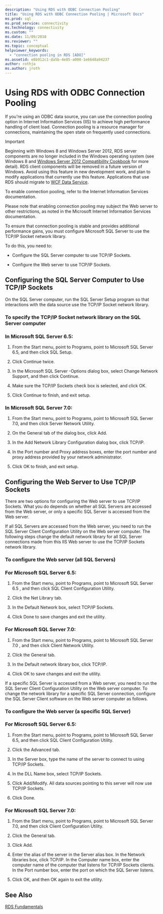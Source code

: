 ```yaml
---
description: "Using RDS with ODBC Connection Pooling"
title: "Using RDS with ODBC Connection Pooling | Microsoft Docs"
ms.prod: sql
ms.prod_service: connectivity
ms.technology: connectivity
ms.custom: ""
ms.date: 11/09/2018
ms.reviewer: ""
ms.topic: conceptual
helpviewer_keywords: 
  - "connection pooling in RDS [ADO]"
ms.assetid: e8b912c1-da5b-4e85-a000-1e6648a94237
author: rothja
ms.author: jroth
---
```

# Using RDS with ODBC Connection Pooling
If you're using an ODBC data source, you can use the connection pooling option in Internet Information Services (IIS) to achieve high performance handling of client load. Connection pooling is a resource manager for connections, maintaining the open state on frequently used connections.  
  
> [!IMPORTANT]
>  Beginning with Windows 8 and Windows Server 2012, RDS server components are no longer included in the Windows operating system (see Windows 8 and [Windows Server 2012 Compatibility Cookbook](https://www.microsoft.com/download/details.aspx?id=27416) for more detail). RDS client components will be removed in a future version of Windows. Avoid using this feature in new development work, and plan to modify applications that currently use this feature. Applications that use RDS should migrate to [WCF Data Service](https://go.microsoft.com/fwlink/?LinkId=199565).  
  
 To enable connection pooling, refer to the Internet Information Services documentation.  
  
 Please note that enabling connection pooling may subject the Web server to other restrictions, as noted in the Microsoft Internet Information Services documentation.  
  
 To ensure that connection pooling is stable and provides additional performance gains, you must configure Microsoft SQL Server to use the TCP/IP Socket network library.  
  
 To do this, you need to:  
  
-   Configure the SQL Server computer to use TCP/IP Sockets.  
  
-   Configure the Web server to use TCP/IP Sockets.  
  
## Configuring the SQL Server Computer to Use TCP/IP Sockets  
 On the SQL Server computer, run the SQL Server Setup program so that interactions with the data source use the TCP/IP Socket network library.  
  
### To specify the TCP/IP Socket network library on the SQL Server computer  
  
### In Microsoft SQL Server 6.5:  
  
1.  From the Start menu, point to Programs, point to Microsoft SQL Server 6.5, and then click SQL Setup.  
  
2.  Click Continue twice.  
  
3.  In the Microsoft SQL Server -Options dialog box, select Change Network Support, and then click Continue.  
  
4.  Make sure the TCP/IP Sockets check box is selected, and click OK.  
  
5.  Click Continue to finish, and exit setup.  
  
### In Microsoft SQL Server 7.0:  
  
1.  From the Start menu, point to Programs, point to Microsoft SQL Server 7.0, and then click Server Network Utility.  
  
2.  On the General tab of the dialog box, click Add.  
  
3.  In the Add Network Library Configuration dialog box, click TCP/IP.  
  
4.  In the Port number and Proxy address boxes, enter the port number and proxy address provided by your network administrator.  
  
5.  Click OK to finish, and exit setup.  
  
## Configuring the Web Server to Use TCP/IP Sockets  
 There are two options for configuring the Web server to use TCP/IP Sockets. What you do depends on whether all SQL Servers are accessed from the Web server, or only a specific SQL Server is accessed from the Web server.  
  
 If all SQL Servers are accessed from the Web server, you need to run the SQL Server Client Configuration Utility on the Web server computer. The following steps change the default network library for all SQL Server connections made from this IIS Web server to use the TCP/IP Sockets network library.  
  
### To configure the Web server (all SQL Servers)  
  
### For Microsoft SQL Server 6.5:  
  
1.  From the Start menu, point to Programs, point to Microsoft SQL Server 6.5 , and then click SQL Client Configuration Utility.  
  
2.  Click the Net Library tab.  
  
3.  In the Default Network box, select TCP/IP Sockets.  
  
4.  Click Done to save changes and exit the utility.  
  
### For Microsoft SQL Server 7.0:  
  
1.  From the Start menu, point to Programs, point to Microsoft SQL Server 7.0 , and then click Client Network Utility.  
  
2.  Click the General tab.  
  
3.  In the Default network library box, click TCP/IP.  
  
4.  Click OK to save changes and exit the utility.  
  
 If a specific SQL Server is accessed from a Web server, you need to run the SQL Server Client Configuration Utility on the Web server computer. To change the network library for a specific SQL Server connection, configure the SQL Server Client software on the Web server computer as follows.  
  
### To configure the Web server (a specific SQL Server)  
  
### For Microsoft SQL Server 6.5:  
  
1.  From the Start menu, point to Programs, point to Microsoft SQL Server 6.5, and then click SQL Client Configuration Utility.  
  
2.  Click the Advanced tab.  
  
3.  In the Server box, type the name of the server to connect to using TCP/IP Sockets.  
  
4.  In the DLL Name box, select TCP/IP Sockets.  
  
5.  Click Add/Modify. All data sources pointing to this server will now use TCP/IP Sockets.  
  
6.  Click Done.  
  
### For Microsoft SQL Server 7.0:  
  
1.  From the Start menu, point to Programs, point to Microsoft SQL Server 7.0, and then click Client Configuration Utility.  
  
2.  Click the General tab.  
  
3.  Click Add.  
  
4.  Enter the alias of the server in the Server alias box. In the Network libraries box, click TCP/IP. In the Computer name box, enter the computer name of the computer that listens for TCP/IP Sockets clients. In the Port number box, enter the port on which the SQL Server listens.  
  
5.  Click OK, and then OK again to exit the utility.  
  
## See Also  
 [RDS Fundamentals](./rds-fundamentals.md)